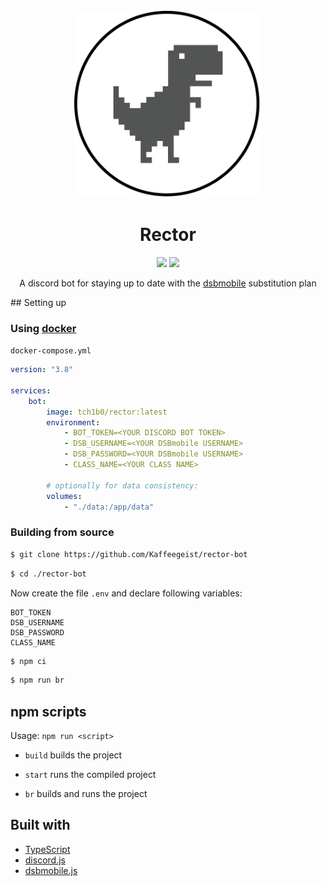 <div align="center">
    <img src="./media/icon.png" width="300px">
    <h1>Rector</h1>
    <img src="https://img.shields.io/github/license/Kaffeegeist/rector-bot">
    <img src="https://img.shields.io/github/workflow/status/Kaffeegeist/rector-bot/ci?label=ci">
    <p>A discord bot for staying up to date with the <a href="https://dsbmobile.de">dsbmobile</a> substitution plan</p>
</div>
## Setting up

### Using [docker](https://docker.com)

`docker-compose.yml`

```yml
version: "3.8"

services:
    bot:
        image: tch1b0/rector:latest
        environment:
            - BOT_TOKEN=<YOUR DISCORD BOT TOKEN>
            - DSB_USERNAME=<YOUR DSBmobile USERNAME>
            - DSB_PASSWORD=<YOUR DSBmobile USERNAME>
            - CLASS_NAME=<YOUR CLASS NAME>

        # optionally for data consistency:
        volumes:
            - "./data:/app/data"
```

### Building from source

```bash
$ git clone https://github.com/Kaffeegeist/rector-bot
```

```bash
$ cd ./rector-bot
```

Now create the file `.env` and declare following variables:

```
BOT_TOKEN
DSB_USERNAME
DSB_PASSWORD
CLASS_NAME
```

```bash
$ npm ci
```

```bash
$ npm run br
```

## npm scripts

Usage: `npm run <script>`

-   `build`
    builds the project

-   `start`
    runs the compiled project

-   `br`
    builds and runs the project

## Built with

-   [TypeScript](https://www.typescriptlang.org/)
-   [discord.js](https://discord.js.org/)
-   [dsbmobile.js](https://github.com/Tch1b0/dsbmobile.js)
